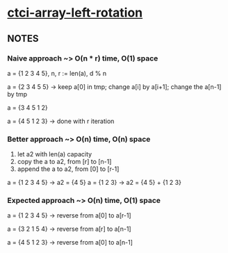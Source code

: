 # [ctci-array-left-rotation](https://www.hackerrank.com/challenges/ctci-array-left-rotation/problem)

## NOTES

### Naive approach ~> O(n * r) time, O(1) space

a = {1 2 3 4 5}, n, r := len(a), d % n

a = {2 3 4 5 5} -> keep a[0] in tmp; change a[i] by a[i+1]; change the a[n-1] by tmp

a = {3 4 5 1 2}

a = {4 5 1 2 3} -> done with r iteration

### Better approach ~> O(n) time, O(n) space

1. let a2 with len(a) capacity
2. copy the a to a2,   from [r] to [n-1]
3. append the a to a2, from [0] to [r-1]

a = {1 2 3 4 5} -> a2 = {4 5}
a = {1 2 3}     -> a2 = {4 5} + {1 2 3}

### Expected approach ~> O(n) time, O(1) space

a = {1 2 3 4 5} -> reverse from a[0] to a[r-1]

a = {3 2 1 5 4} -> reverse from a[r] to a[n-1]

a = {4 5 1 2 3} -> reverse from a[0] to a[n-1]
